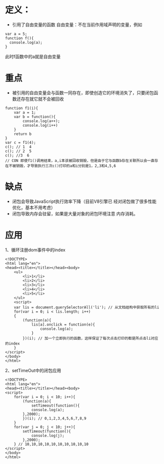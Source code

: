 # 定义：
- 引用了自由变量的函数
自由变量：不在当前作用域声明的变量，例如
```
var a = 5;
function f(){
  console.log(a);
}
```
此时f函数中的a就是自由变量
# 重点
- 被引用的自由变量会与函数一同存在，即使创造它的环境消失了，只要闭包函数还存在就它就不会被回收
```
function f1(i){
	var a = 1;
	var b = function(){
		console.log(a++);
		console.log(i++)
	}
	return b
}
var c = f1(4);
c(); // 1  4
c(); // 2  5
c(); //3  6
// CON 即使f1()调用结束，a,i本该被回收销毁，但是由于它与函数b存在关联所以会一直存在不被销毁，才导致执行三次c()打印的a和i分别是1，2,3和4,5,6
```
# 缺点
- 闭包会导致JavaScript执行效率下降（目前V8引擎已 经对闭包做了很多性能优化，基本不用考虑）
- 闭包导致内存会驻留，如果是大量对象的闭包环境注意 内存消耗。
# 应用
1、循环注册dom事件中的index
```
<!DOCTYPE> 
<html lang="en">
<head><title></title></head><body>
	<ul>
		<li>1</li>
		<li>2</li>
		<li>3</li>
		<li>4</li>
		<li>5</li>
	</ul>
	<script>
    var lis = document.querySelectorAll('li'); // 从文档结构中获取所有的li
    for(var i = 0; i < lis.length; i++)
    {
    	(function(a){
	    	lis[a].onclick = function(e){
	    		console.log(a);
	    	}
    	})(i); // 加一个立即执行的函数，这样保证了每次点击打印的都是所点击li对应的index
    }
</script>
</body>
</html>
```
2、setTimeOut中的闭包应用
```
<!DOCTYPE> 
<html lang="en">
<head><title></title></head><body>
<script>
    for(var i = 0; i < 10; i++){
    	(function(a){
    		setTimeout(function(){
    		console.log(a);
    	},2000);
    	})(i); // 0,1,2,3,4,5,6,7,8,9
    }
    for(var j = 0; j < 10; j++){   	
    	setTimeout(function(){
    		console.log(j);
    	},2000);  	
    } // 10,10,10,10,10,10,10,10,10,10
</script>
</body>
</html>
```